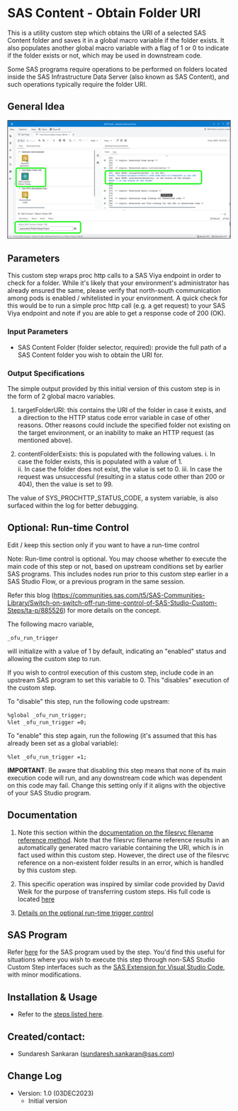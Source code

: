 # SAS Content - Obtain Folder URI

This is a utility custom step which obtains the URI of a selected SAS Content folder and saves it in a global macro variable if the folder exists.  It also populates another global macro variable with a flag of 1 or 0 to indicate if the folder exists or not, which may be used in downstream code.

Some SAS programs require operations to be performed on folders located inside the SAS Infrastructure Data Server (also known as SAS Content), and such operations typically require the folder URI. 

## General Idea
![SAS Content - Obtain Folder URI](./img/SAS_Content_Obtain_Folder_URI.png)

## Parameters

This custom step wraps proc http calls to a SAS Viya endpoint in order to check for a folder.  While it's likely that your environment's administrator has already ensured the same, please verify that north-south communication among pods is enabled / whitelisted in your environment.  A quick check for this would be to run a simple proc http call (e.g. a get request) to your SAS Viya endpoint and note if you are able to get a response code of 200 (OK).

### Input Parameters
* SAS Content Folder (folder selector, required): provide the full path of a SAS Content folder you wish to obtain the URI for.

### Output Specifications

The simple output provided by this initial version of this custom step is in the form of 2 global macro variables.

1.  targetFolderURI:  this contains the URI of the folder in case it exists, and a direction to the HTTP status code error variable in case of other reasons.  Other reasons could include the specified folder  not existing on the target environment, or an inability to make an HTTP request (as mentioned above).

2. contentFolderExists: this is populated with the following values. 
  i. In case the folder exists, this is populated with a value of 1.  
  ii. In case the folder does not exist, the value is set to 0.
  iii. In case the request was unsuccessful (resulting in a status code other than 200 or 404), then the value is set to 99.

The value of SYS_PROCHTTP_STATUS_CODE, a system variable, is also surfaced within the log for better debugging.

## Optional: Run-time Control

Edit / keep this section only if you want to have a run-time control

Note: Run-time control is optional.  You may choose whether to execute the main code of this step or not, based on upstream conditions set by earlier SAS programs.  This includes nodes run prior to this custom step earlier in a SAS Studio Flow, or a previous program in the same session.

Refer this blog (https://communities.sas.com/t5/SAS-Communities-Library/Switch-on-switch-off-run-time-control-of-SAS-Studio-Custom-Steps/ta-p/885526) for more details on the concept.

The following macro variable,

```sas
_ofu_run_trigger
```

will initialize with a value of 1 by default, indicating an "enabled" status and allowing the custom step to run.

If you wish to control execution of this custom step, include code in an upstream SAS program to set this variable to 0.  This "disables" execution of the custom step.

To "disable" this step, run the following code upstream:

```sas
%global _ofu_run_trigger;
%let _ofu_run_trigger =0;
```

To "enable" this step again, run the following (it's assumed that this has already been set as a global variable):

```sas
%let _ofu_run_trigger =1;
```

**IMPORTANT**: Be aware that disabling this step means that none of its main execution code will run, and any  downstream code which was dependent on this code may fail.  Change this setting only if it aligns with the objective of your SAS Studio program.


## Documentation

1. Note this section within the [documentation on the filesrvc filename reference method](https://go.documentation.sas.com/doc/en/pgmsascdc/default/lestmtsglobal/p0qapul7pyz9hmn0zfoefj0c278a.htm#p0nscb67k9xhr5n1fqx4pvnoed4f).  Note that the filesrvc filename reference results in an automatically generated macro variable containing the URI, which is in fact used within this custom step.  However, the direct use of the filesrvc reference on a non-existent folder results in an error, which is handled by this custom step.

2. This specific operation was inspired by similar code provided by David Weik for the purpose of transferring custom steps.  His full code is located [here](https://github.com/Criptic/sas_snippets/blob/master/Upload-and-Register-all-Custom-Steps.sas)

3. [Details on the optional run-time trigger control](https://communities.sas.com/t5/SAS-Communities-Library/Switch-on-switch-off-run-time-control-of-SAS-Studio-Custom-Steps/ta-p/885526)


## SAS Program

Refer [here](./extras/SAS%20Content%20-%20Obtain%20Folder%20URI.sas) for the SAS program used by the step.  You'd find this useful for situations where you wish to execute this step through non-SAS Studio Custom Step interfaces such as the [SAS Extension for Visual Studio Code](https://github.com/sassoftware/vscode-sas-extension), with minor modifications. 

## Installation & Usage

- Refer to the [steps listed here](https://github.com/sassoftware/sas-studio-custom-steps#getting-started---making-a-custom-step-from-this-repository-available-in-sas-studio).


## Created/contact: 

- Sundaresh Sankaran (sundaresh.sankaran@sas.com)

## Change Log

* Version: 1.0  (03DEC2023)
  * Initial version
